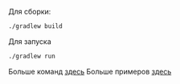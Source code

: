 Для сборки:
```bash
./gradlew build
```

Для запуска
```bash
./gradlew run
```
Больше команд [здесь](https://github.com/gogradle/gogradle)
Больше примеров [здесь](https://github.com/gogradle/examples)